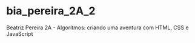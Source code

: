 # bia_pereira_2A_2
Beatriz Pereira 2A - Algoritmos: criando uma aventura com HTML, CSS e JavaScript
